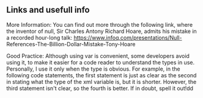 ## Links and usefull info
More Information: You can find out more through the following link, where the inventor of null, Sir Charles Antony Richard Hoare, admits his mistake in a recorded hour-long talk: https://www.infoq.com/presentations/Null- References-The-Billion-Dollar-Mistake-Tony-Hoare

Good Practice: Although using var is convenient, some developers avoid using it, to make it easier for a code reader to understand the types in use. Personally, I use it only when the type is obvious. For example, in the following code statements, the first statement is just as clear as the second in stating what the type of the xml variable is, but it is shorter. However, the third statement isn't clear, so the fourth is better. If in doubt, spell it out!dd


